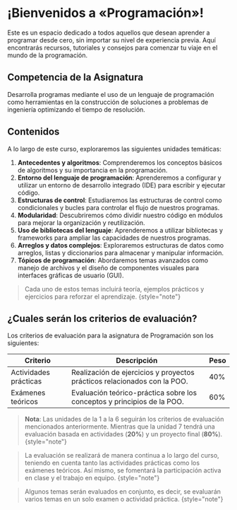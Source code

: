 # ¡Bienvenidos a «Programación»!

Este es un espacio dedicado a todos aquellos que desean aprender a programar desde cero, sin importar su nivel de
experiencia previa. Aquí encontrarás recursos, tutoriales y consejos para comenzar tu viaje en el mundo de la
programación.

## Competencia de la Asignatura

Desarrolla programas mediante el uso de un lenguaje de programación como herramientas en la construcción de soluciones a
problemas de ingeniería optimizando el tiempo de resolución.

## Contenidos

A lo largo de este curso, exploraremos las siguientes unidades temáticas:

1. **Antecedentes y algoritmos**: Comprenderemos los conceptos básicos de algoritmos y su importancia en la
   programación.
2. **Entorno del lenguaje de programación**: Aprenderemos a configurar y utilizar un entorno de desarrollo
   integrado (IDE) para escribir y ejecutar código.
3. **Estructuras de control**: Estudiaremos las estructuras de control como condicionales y bucles para controlar el
   flujo de nuestros programas.
4. **Modularidad**: Descubriremos cómo dividir nuestro código en módulos para mejorar la organización y reutilización.
5. **Uso de bibliotecas del lenguaje**: Aprenderemos a utilizar bibliotecas y frameworks para ampliar las capacidades de
   nuestros programas.
6. **Arreglos y datos complejos**: Exploraremos estructuras de datos como arreglos, listas y diccionarios para almacenar
   y manipular información.
7. **Tópicos de programación**: Abordaremos temas avanzados como manejo de archivos y el diseño de componentes visuales
   para interfaces gráficas de usuario (GUI).

> Cada uno de estos temas incluirá teoría, ejemplos prácticos y ejercicios para reforzar el aprendizaje.
> {style="note"}

## ¿Cuales serán los criterios de evaluación?

Los criterios de evaluación para la asignatura de Programación son los siguientes:

| Criterio              | Descripción                                                              | Peso |
|-----------------------|--------------------------------------------------------------------------|------|
| Actividades prácticas | Realización de ejercicios y proyectos prácticos relacionados con la POO. | 40%  |
| Exámenes teóricos     | Evaluación teórico-práctica sobre los conceptos y principios de la POO.  | 60%  |

> **Nota**: Las unidades de la 1 a la 6 seguirán los criterios de evaluación mencionados anteriormente. Mientras que la
> unidad 7 tendrá una evaluación basada en actividades (**20%**) y un proyecto final (**80%**).
> {style="note"}

> La evaluación se realizará de manera continua a lo largo del curso, teniendo en cuenta tanto las actividades
> prácticas como los exámenes teóricos. Así mismo, se fomentará la participación activa en clase y el trabajo en equipo.
> {style="note"}

> Algunos temas serán evaluados en conjunto, es decir, se evaluarán varios temas en un solo examen o actividad
> práctica.
> {style="note"}